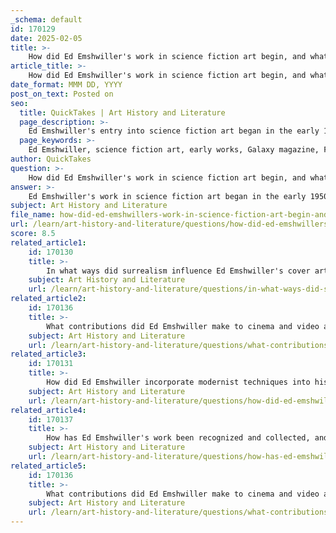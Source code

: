 ```yaml
---
_schema: default
id: 170129
date: 2025-02-05
title: >-
    How did Ed Emshwiller's work in science fiction art begin, and what were some of his notable early works?
article_title: >-
    How did Ed Emshwiller's work in science fiction art begin, and what were some of his notable early works?
date_format: MMM DD, YYYY
post_on_text: Posted on
seo:
  title: QuickTakes | Art History and Literature
  page_description: >-
    Ed Emshwiller's entry into science fiction art began in the early 1950s, characterized by his surrealism and modernism. Notable early works include 'Relics of an Extinct Race,' 'Love,' and 'Granny Won’t Knit,' which blended inventive visual storytelling with themes of technology and societal issues, influencing future generations of science fiction artists.
  page_keywords: >-
    Ed Emshwiller, science fiction art, early works, Galaxy magazine, Fantasy and Science Fiction, surrealism, modernism, innovative illustration, relics of an extinct race, love cover, granny won't knit, vibrant colors, dynamic compositions, futuristic landscapes, social issues, artistic techniques, human experience, contemporary influence
author: QuickTakes
question: >-
    How did Ed Emshwiller's work in science fiction art begin, and what were some of his notable early works?
answer: >-
    Ed Emshwiller's work in science fiction art began in the early 1950s, marking a significant entry into the genre that would define much of his career. He quickly became a prominent figure in the science fiction illustration community, known for his unique blend of surrealism and modernism. His artistic style was characterized by vibrant colors, dynamic compositions, and imaginative narratives that often depicted futuristic landscapes and complex themes.\n\nSome of his notable early works include:\n\n1. **"Relics of an Extinct Race" (1951)**: This was Emshwiller's first science fiction cover for *Galaxy* magazine. The illustration depicted fossil remnants of humanity discovered by alien archaeologists, showcasing his ability to blend imaginative storytelling with visual art.\n\n2. **"Love" (1952)**: This cover for *Fantasy and Science Fiction* (F&SF) featured an interracial couple, which was notable for its progressive theme at the time. This work highlighted Emshwiller's willingness to tackle social issues through his art.\n\n3. **"Granny Won’t Knit" (1954)**: Another surreal cover for *Galaxy*, this piece featured a monster indicated only by its shadow, demonstrating Emshwiller's skill in creating tension and intrigue through minimalistic yet powerful imagery.\n\nEmshwiller's early works not only contributed to the evolution of science fiction illustration but also set a precedent for future artists in the genre, blending artistic techniques with imaginative visual narratives that explored themes of technology and the human experience. His legacy continues to influence contemporary science fiction art and illustration.
subject: Art History and Literature
file_name: how-did-ed-emshwillers-work-in-science-fiction-art-begin-and-what-were-some-of-his-notable-early-works.md
url: /learn/art-history-and-literature/questions/how-did-ed-emshwillers-work-in-science-fiction-art-begin-and-what-were-some-of-his-notable-early-works
score: 8.5
related_article1:
    id: 170130
    title: >-
        In what ways did surrealism influence Ed Emshwiller's cover art, and how does it compare to other artists of the time?
    subject: Art History and Literature
    url: /learn/art-history-and-literature/questions/in-what-ways-did-surrealism-influence-ed-emshwillers-cover-art-and-how-does-it-compare-to-other-artists-of-the-time
related_article2:
    id: 170136
    title: >-
        What contributions did Ed Emshwiller make to cinema and video art, and what are some notable works in experimental film?
    subject: Art History and Literature
    url: /learn/art-history-and-literature/questions/what-contributions-did-ed-emshwiller-make-to-cinema-and-video-art-and-what-are-some-notable-works-in-experimental-film
related_article3:
    id: 170131
    title: >-
        How did Ed Emshwiller incorporate modernist techniques into his art, and what role did dynamic contrasts play in his work?
    subject: Art History and Literature
    url: /learn/art-history-and-literature/questions/how-did-ed-emshwiller-incorporate-modernist-techniques-into-his-art-and-what-role-did-dynamic-contrasts-play-in-his-work
related_article4:
    id: 170137
    title: >-
        How has Ed Emshwiller's work been recognized and collected, and what influence has he had on future generations of artists?
    subject: Art History and Literature
    url: /learn/art-history-and-literature/questions/how-has-ed-emshwillers-work-been-recognized-and-collected-and-what-influence-has-he-had-on-future-generations-of-artists
related_article5:
    id: 170136
    title: >-
        What contributions did Ed Emshwiller make to cinema and video art, and what are some notable works in experimental film?
    subject: Art History and Literature
    url: /learn/art-history-and-literature/questions/what-contributions-did-ed-emshwiller-make-to-cinema-and-video-art-and-what-are-some-notable-works-in-experimental-film
---
```


&nbsp;